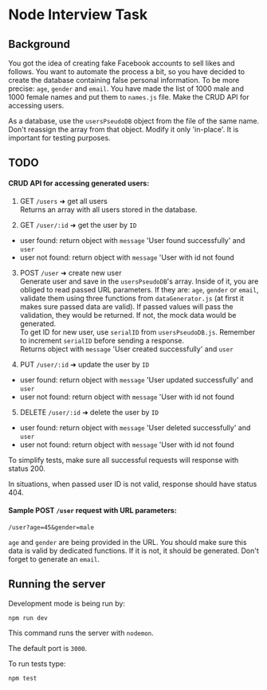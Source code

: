 # Node Interview Task

## Background

You got the idea of creating fake Facebook accounts to sell likes and follows. You want to automate the process a bit, so you have decided to create the database containing false personal information. To be more precise: `age`, `gender` and `email`. You have made the list of 1000 male and 1000 female names and put them to `names.js` file. Make the CRUD API for accessing users.

As a database, use the `usersPseudoDB` object from the file of the same name. Don't reassign the array from that object. Modify it only 'in-place'. It is important for testing purposes.

## TODO

#### CRUD API for accessing generated users:

1. GET `/users` ➜ get all users <br />
Returns an array with all users stored in the database.

2. GET `/user/:id` ➜ get the user by `ID`
* user found: return object with `message` 'User found successfully' and `user`
* user not found: return object with `message` 'User with id <id> not found

3. POST `/user` ➜ create new user <br />
Generate user and save in the `usersPseudoDB`'s array. Inside of it, you are obliged to read passed URL parameters. If they are: `age`, `gender` or `email`,  validate them using three functions from `dataGenerator.js` (at first it makes sure passed data are valid). If passed values will pass the validation, they would be returned. If not, the mock data would be generated. <br />
To get ID for new user, use `serialID` from `usersPseudoDB.js`. Remember to increment `serialID` before sending a response. <br />
Returns object with `message` 'User created successfully' and `user`

4. PUT `/user/:id` ➜ update the user by `ID`
* user found: return object with `message` 'User updated successfully' and `user`
* user not found: return object with `message` 'User with id <id> not found
  
5. DELETE `/user/:id` ➜ delete the user by `ID`
* user found: return object with `message` 'User deleted successfully' and `user`
* user not found: return object with `message` 'User with id <id> not found

To simplify tests, make sure all successful requests will response with status 200.

In situations, when passed user ID is not valid, response should have status 404. 

#### Sample POST `/user` request with URL parameters:

`/user?age=45&gender=male`<br />

`age` and `gender` are being provided in the URL. You should make sure this data is valid by dedicated functions. If it is not, it should be generated. Don't forget to generate an `email`.

## Running the server

Development mode is being run by:

`npm run dev`

This command runs the server with `nodemon`.

The default port is `3000`.

To run tests type:

`npm test`
